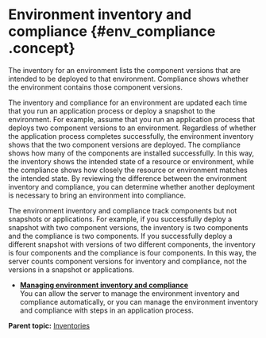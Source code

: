 # Environment inventory and compliance {#env_compliance .concept}

The inventory for an environment lists the component versions that are intended to be deployed to that environment. Compliance shows whether the environment contains those component versions.

The inventory and compliance for an environment are updated each time that you run an application process or deploy a snapshot to the environment. For example, assume that you run an application process that deploys two component versions to an environment. Regardless of whether the application process completes successfully, the environment inventory shows that the two component versions are deployed. The compliance shows how many of the components are installed successfully. In this way, the inventory shows the intended state of a resource or environment, while the compliance shows how closely the resource or environment matches the intended state. By reviewing the difference between the environment inventory and compliance, you can determine whether another deployment is necessary to bring an environment into compliance.

The environment inventory and compliance track components but not snapshots or applications. For example, if you successfully deploy a snapshot with two component versions, the inventory is two components and the compliance is two components. If you successfully deploy a different snapshot with versions of two different components, the inventory is four components and the compliance is four components. In this way, the server counts component versions for inventory and compliance, not the versions in a snapshot or applications.

-   **[Managing environment inventory and compliance](../topics/inventory_manage_app.md)**  
You can allow the server to manage the environment inventory and compliance automatically, or you can manage the environment inventory and compliance with steps in an application process.

**Parent topic:** [Inventories](../topics/inventory_ch.md)

